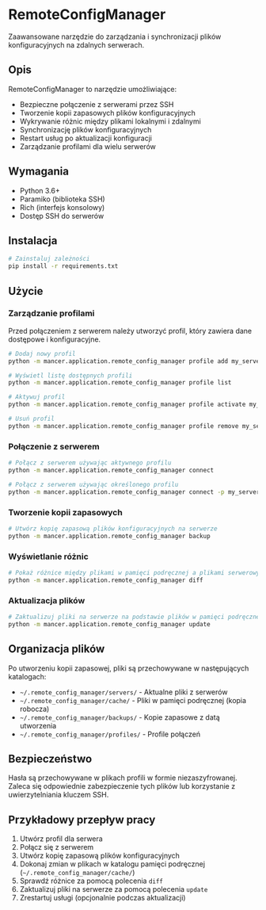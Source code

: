 # RemoteConfigManager

Zaawansowane narzędzie do zarządzania i synchronizacji plików konfiguracyjnych na zdalnych serwerach.

## Opis

RemoteConfigManager to narzędzie umożliwiające:

- Bezpieczne połączenie z serwerami przez SSH
- Tworzenie kopii zapasowych plików konfiguracyjnych
- Wykrywanie różnic między plikami lokalnymi i zdalnymi
- Synchronizację plików konfiguracyjnych
- Restart usług po aktualizacji konfiguracji
- Zarządzanie profilami dla wielu serwerów

## Wymagania

- Python 3.6+
- Paramiko (biblioteka SSH)
- Rich (interfejs konsolowy)
- Dostęp SSH do serwerów

## Instalacja

```bash
# Zainstaluj zależności
pip install -r requirements.txt
```

## Użycie

### Zarządzanie profilami

Przed połączeniem z serwerem należy utworzyć profil, który zawiera dane dostępowe i konfiguracyjne.

```bash
# Dodaj nowy profil
python -m mancer.application.remote_config_manager profile add my_server -H example.com -u admin -d /var/www/html -s nginx,php-fpm

# Wyświetl listę dostępnych profili
python -m mancer.application.remote_config_manager profile list

# Aktywuj profil
python -m mancer.application.remote_config_manager profile activate my_server

# Usuń profil
python -m mancer.application.remote_config_manager profile remove my_server
```

### Połączenie z serwerem

```bash
# Połącz z serwerem używając aktywnego profilu
python -m mancer.application.remote_config_manager connect

# Połącz z serwerem używając określonego profilu
python -m mancer.application.remote_config_manager connect -p my_server
```

### Tworzenie kopii zapasowych

```bash
# Utwórz kopię zapasową plików konfiguracyjnych na serwerze
python -m mancer.application.remote_config_manager backup
```

### Wyświetlanie różnic

```bash
# Pokaż różnice między plikami w pamięci podręcznej a plikami serwerowymi
python -m mancer.application.remote_config_manager diff
```

### Aktualizacja plików

```bash
# Zaktualizuj pliki na serwerze na podstawie plików w pamięci podręcznej
python -m mancer.application.remote_config_manager update
```

## Organizacja plików

Po utworzeniu kopii zapasowej, pliki są przechowywane w następujących katalogach:

- `~/.remote_config_manager/servers/` - Aktualne pliki z serwerów
- `~/.remote_config_manager/cache/` - Pliki w pamięci podręcznej (kopia robocza)
- `~/.remote_config_manager/backups/` - Kopie zapasowe z datą utworzenia
- `~/.remote_config_manager/profiles/` - Profile połączeń

## Bezpieczeństwo

Hasła są przechowywane w plikach profili w formie niezaszyfrowanej. Zaleca się odpowiednie zabezpieczenie tych plików lub korzystanie z uwierzytelniania kluczem SSH.

## Przykładowy przepływ pracy

1. Utwórz profil dla serwera
2. Połącz się z serwerem
3. Utwórz kopię zapasową plików konfiguracyjnych
4. Dokonaj zmian w plikach w katalogu pamięci podręcznej (`~/.remote_config_manager/cache/`)
5. Sprawdź różnice za pomocą polecenia `diff`
6. Zaktualizuj pliki na serwerze za pomocą polecenia `update`
7. Zrestartuj usługi (opcjonalnie podczas aktualizacji) 